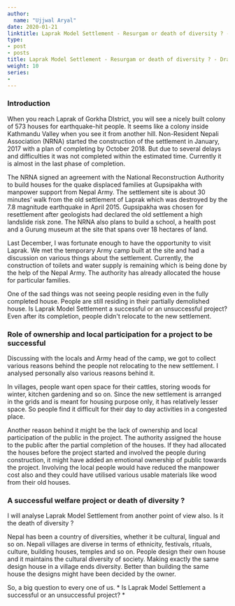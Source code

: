 ```yaml
---
author:
  name: "Ujjwal Aryal"
date: 2020-01-21
linktitle: Laprak Model Settlement - Resurgam or death of diversity ? - Draft
type:
- post
- posts
title: Laprak Model Settlement - Resurgam or death of diversity ? - Draft
weight: 10
series:
- 
---
```



### Introduction

When you reach Laprak of Gorkha DIstrict, you will see a nicely built colony of 573 houses for earthquake-hit people. It seems like a colony inside Kathmandu Valley when you see it from another hill. Non-Resident Nepali Association (NRNA) started the construction of the settlement in January, 2017 with a plan of completing by October 2018. But due to several delays and difficulties it was not completed within the estimated time. Currently it is almost in the last phase of completion.

The NRNA signed an agreement with the National Reconstruction Authority to build houses for the quake displaced families at Gupsipakha with manpower support from Nepal Army. The settlement site is about 30 minutes’ walk from the old settlement of Laprak which was destroyed by the 7.8 magnitude earthquake in April 2015. Gupsipakha was chosen for resettlement after geologists had declared the old settlement a high landslide risk zone. The NRNA also plans to build a school, a health post and a Gurung museum at the site that spans over 18 hectares of land.

Last December, I was fortunate enough to have the opportunity to visit Laprak. We met the temporary Army camp built at the site and had a discussion on various things about the settlement. Currently, the construction of toilets and water supply is remaining which is being done by the help of the Nepal Army. The authority has already allocated the house for particular families.

One of the sad things was not seeing people residing even in the fully completed house. People are still residing in their partially demolished house. Is Laprak Model Settlement a successful or an unsuccessful project? Even after its completion, people didn't relocate to the new settlement.

### Role of ownership and local participation for a project to be successful

Discussing with the locals and Army head of the camp, we got to collect various reasons behind the people not relocating to the new settlement. I analysed personally also various reasons behind it.

In villages, people want open space for their cattles, storing woods for winter, kitchen gardening and so on. Since the new settlement is arranged in the grids and is meant for housing purpose only, it has relatively lesser space. So people find it difficult for their day to day activities in a congested place. 

Another reason behind it might be the lack of ownership and local participation of the public in the project. The authority assigned the house to the public after the partial completion of the houses. If they had allocated the houses before the project started and involved the people during construction, it might have added an emotional ownership of public towards the project. Involving the local people would have reduced the manpower cost also and they could have utilised various usable materials like wood from their old houses.


### A successful welfare project or death of diversity ?

I will analyse Laprak Model Settlement from another point of view also. Is it the death of diversity ?

Nepal has been a country of diversities, whether it be cultural, lingual and so on. Nepali villages are diverse in terms of ethnicity, festivals, rituals, culture, building houses, temples and so on. People design their own house and it maintains the cultural diversity of society. Making exactly the same design house in a village ends diversity. Better than building the same house the designs might have been decided by the owner.

So, a big question to every one of us. * Is Laprak Model Settlement a successful or an unsuccessful project? *
